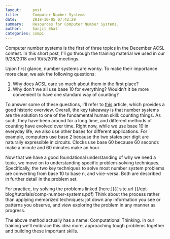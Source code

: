 ```yaml
---
layout:     post
title:      Computer Number Systems
date:       2018-10-05 07:42:29
summary:    Resources for Computer Number Systems.
author:     Sanjit Bhat
categories: comp1
---
```


Computer number systems is the first of three topics in the December
ACSL contest. In this short post, I'll go through the training material
we used in our 9/28/2018 and 10/5/2018 meetings.

Upon first glance, number systems are wonky.
To make their importance more clear, we ask the following questions:
1. Why does ACSL care so much about them in the first place?
2. Why don't we all use base 10 for everything? Wouldn't it be
more convenient to have one standard way of counting?

To answer some of these questions, I'll refer to
[this](https://betterexplained.com/articles/numbers-and-bases/)
article, which provides a good historic overview.
Overall, the key takeaway is that number systems are
the solution to one of the fundamental human skill: counting things.
As such, they have been around for a long time, and different methods
of counting have evolved over time. Right now, while we use base 10
in everyday life, we also use other bases for different applications.
For example, computers use base 2 because the two states per digit
are naturally expressible in circuits. Clocks use base 60
because 60 seconds make a minute and 60 minutes make an hour.

Now that we have a good foundational understanding of why we need a
topic, we move on to understanding specific problem-solving techniques.
Specifically, the two key techniques to solve most number system problems
are converting from base 10 to base n, and vice-versa. Both are described
in further detail in the problem set.

For practice, try solving the problems linked
[here.]({{ site.url }}/cpt-blog/tutorials/comp-number-systems.pdf)
Think about the process rather than applying memorized techniques:
jot down any information you see or patterns you observe, and view
exploring the problem in any manner as progress.

The above method actually has a name: Computational Thinking.
In our training we'll embrace this idea more,
approaching tough problems together and building these important skills.


